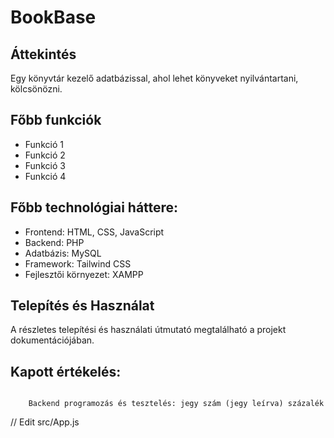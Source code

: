 # BookBase

## Áttekintés

Egy könyvtár kezelő adatbázissal, ahol lehet könyveket nyilvántartani, kölcsönözni. 
## Főbb funkciók

- Funkció 1
- Funkció 2
- Funkció 3
- Funkció 4

## Főbb technológiai háttere:
- Frontend: HTML, CSS, JavaScript
- Backend: PHP
- Adatbázis: MySQL
- Framework: Tailwind CSS
- Fejlesztői környezet: XAMPP

## Telepítés és Használat
A részletes telepítési és használati útmutató megtalálható a projekt dokumentációjában.

## Kapott értékelés:

```

    Backend programozás és tesztelés: jegy szám (jegy leírva) százalék

```

// Edit src/App.js